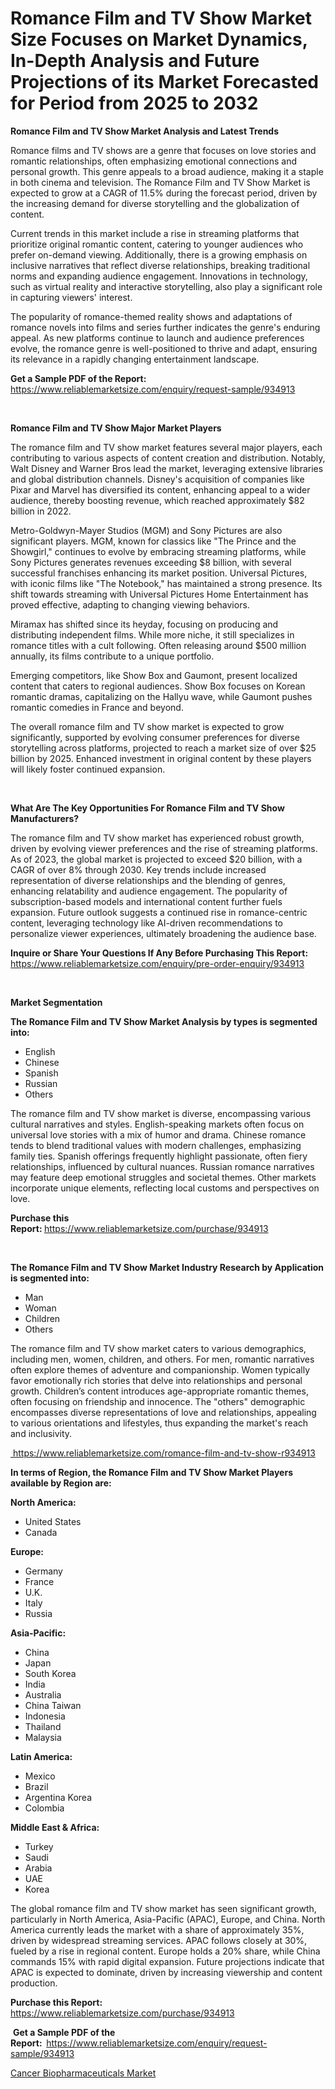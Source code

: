 <p><h1>Romance Film and TV Show Market Size Focuses on Market Dynamics, In-Depth Analysis and Future Projections of its Market Forecasted for Period from 2025 to 2032</h1></p><p><strong>Romance Film and TV Show Market Analysis and Latest Trends</strong></p>
<p><p>Romance films and TV shows are a genre that focuses on love stories and romantic relationships, often emphasizing emotional connections and personal growth. This genre appeals to a broad audience, making it a staple in both cinema and television. The Romance Film and TV Show Market is expected to grow at a CAGR of 11.5% during the forecast period, driven by the increasing demand for diverse storytelling and the globalization of content.</p><p>Current trends in this market include a rise in streaming platforms that prioritize original romantic content, catering to younger audiences who prefer on-demand viewing. Additionally, there is a growing emphasis on inclusive narratives that reflect diverse relationships, breaking traditional norms and expanding audience engagement. Innovations in technology, such as virtual reality and interactive storytelling, also play a significant role in capturing viewers' interest.</p><p>The popularity of romance-themed reality shows and adaptations of romance novels into films and series further indicates the genre's enduring appeal. As new platforms continue to launch and audience preferences evolve, the romance genre is well-positioned to thrive and adapt, ensuring its relevance in a rapidly changing entertainment landscape.</p></p>
<p><strong>Get a Sample PDF of the Report:&nbsp;</strong> <a href="https://www.reliablemarketsize.com/enquiry/request-sample/934913?utm_campaign=2478&utm_medium=2&utm_source=Github&utm_content=ia&utm_term=07032025&utm_id=romance-film-and-tv-show">https://www.reliablemarketsize.com/enquiry/request-sample/934913</a></p>
<p>&nbsp;</p>
<p><strong>Romance Film and TV Show Major Market Players</strong></p>
<p><p>The romance film and TV show market features several major players, each contributing to various aspects of content creation and distribution. Notably, Walt Disney and Warner Bros lead the market, leveraging extensive libraries and global distribution channels. Disney's acquisition of companies like Pixar and Marvel has diversified its content, enhancing appeal to a wider audience, thereby boosting revenue, which reached approximately $82 billion in 2022.</p><p>Metro-Goldwyn-Mayer Studios (MGM) and Sony Pictures are also significant players. MGM, known for classics like "The Prince and the Showgirl," continues to evolve by embracing streaming platforms, while Sony Pictures generates revenues exceeding $8 billion, with several successful franchises enhancing its market position. Universal Pictures, with iconic films like "The Notebook," has maintained a strong presence. Its shift towards streaming with Universal Pictures Home Entertainment has proved effective, adapting to changing viewing behaviors.</p><p>Miramax has shifted since its heyday, focusing on producing and distributing independent films. While more niche, it still specializes in romance titles with a cult following. Often releasing around $500 million annually, its films contribute to a unique portfolio.</p><p>Emerging competitors, like Show Box and Gaumont, present localized content that caters to regional audiences. Show Box focuses on Korean romantic dramas, capitalizing on the Hallyu wave, while Gaumont pushes romantic comedies in France and beyond. </p><p>The overall romance film and TV show market is expected to grow significantly, supported by evolving consumer preferences for diverse storytelling across platforms, projected to reach a market size of over $25 billion by 2025. Enhanced investment in original content by these players will likely foster continued expansion.</p></p>
<p>&nbsp;</p>
<p><strong>What Are The Key Opportunities For Romance Film and TV Show Manufacturers?</strong></p>
<p><p>The romance film and TV show market has experienced robust growth, driven by evolving viewer preferences and the rise of streaming platforms. As of 2023, the global market is projected to exceed $20 billion, with a CAGR of over 8% through 2030. Key trends include increased representation of diverse relationships and the blending of genres, enhancing relatability and audience engagement. The popularity of subscription-based models and international content further fuels expansion. Future outlook suggests a continued rise in romance-centric content, leveraging technology like AI-driven recommendations to personalize viewer experiences, ultimately broadening the audience base.</p></p>
<p><strong>Inquire or Share Your Questions If Any Before Purchasing This Report:</strong> <a href="https://www.reliablemarketsize.com/enquiry/pre-order-enquiry/934913?utm_campaign=2478&utm_medium=2&utm_source=Github&utm_content=ia&utm_term=07032025&utm_id=romance-film-and-tv-show">https://www.reliablemarketsize.com/enquiry/pre-order-enquiry/934913</a></p>
<p>&nbsp;</p>
<p><strong>Market Segmentation</strong></p>
<p><strong>The Romance Film and TV Show Market Analysis by types is segmented into:</strong></p>
<p><ul><li>English</li><li>Chinese</li><li>Spanish</li><li>Russian</li><li>Others</li></ul></p>
<p><p>The romance film and TV show market is diverse, encompassing various cultural narratives and styles. English-speaking markets often focus on universal love stories with a mix of humor and drama. Chinese romance tends to blend traditional values with modern challenges, emphasizing family ties. Spanish offerings frequently highlight passionate, often fiery relationships, influenced by cultural nuances. Russian romance narratives may feature deep emotional struggles and societal themes. Other markets incorporate unique elements, reflecting local customs and perspectives on love.</p></p>
<p><strong>Purchase this Report:&nbsp;</strong><a href="https://www.reliablemarketsize.com/purchase/934913?utm_campaign=2478&utm_medium=2&utm_source=Github&utm_content=ia&utm_term=07032025&utm_id=romance-film-and-tv-show">https://www.reliablemarketsize.com/purchase/934913</a></p>
<p>&nbsp;</p>
<p><strong>The Romance Film and TV Show Market Industry Research by Application is segmented into:</strong></p>
<p><ul><li>Man</li><li>Woman</li><li>Children</li><li>Others</li></ul></p>
<p><p>The romance film and TV show market caters to various demographics, including men, women, children, and others. For men, romantic narratives often explore themes of adventure and companionship. Women typically favor emotionally rich stories that delve into relationships and personal growth. Children’s content introduces age-appropriate romantic themes, often focusing on friendship and innocence. The "others" demographic encompasses diverse representations of love and relationships, appealing to various orientations and lifestyles, thus expanding the market's reach and inclusivity.</p></p>
<p><a href="https://www.reliablemarketsize.com/romance-film-and-tv-show-r934913?utm_campaign=2478&utm_medium=2&utm_source=Github&utm_content=ia&utm_term=07032025&utm_id=romance-film-and-tv-show">&nbsp;https://www.reliablemarketsize.com/romance-film-and-tv-show-r934913</a></p>
<p><strong>In terms of Region, the Romance Film and TV Show Market Players available by Region are:</strong></p>
<p>
    <p> <strong> North America: </strong>
        <ul>
            <li>United States</li>
            <li>Canada</li>
        </ul>
        </p> 
    <p> <strong> Europe: </strong>
        <ul>
            <li>Germany</li>
            <li>France</li>
            <li>U.K.</li>
            <li>Italy</li>
            <li>Russia</li>
        </ul>
        </p> 
    <p> <strong> Asia-Pacific: </strong>
        <ul>
            <li>China</li>
            <li>Japan</li>
            <li>South Korea</li>
            <li>India</li>
            <li>Australia</li>
            <li>China Taiwan</li>
            <li>Indonesia</li>
            <li>Thailand</li>
            <li>Malaysia</li>
        </ul>
        </p> 
    <p> <strong> Latin America: </strong>
        <ul>
            <li>Mexico</li>
            <li>Brazil</li>
            <li>Argentina Korea</li>
            <li>Colombia</li>
        </ul>
        </p> 
    <p> <strong> Middle East & Africa: </strong>
        <ul>
            <li>Turkey</li>
            <li>Saudi</li>
            <li>Arabia</li>
            <li>UAE</li>
            <li>Korea</li>
        </ul>
    </p>
    </p>
<p><p>The global romance film and TV show market has seen significant growth, particularly in North America, Asia-Pacific (APAC), Europe, and China. North America currently leads the market with a share of approximately 35%, driven by widespread streaming services. APAC follows closely at 30%, fueled by a rise in regional content. Europe holds a 20% share, while China commands 15% with rapid digital expansion. Future projections indicate that APAC is expected to dominate, driven by increasing viewership and content production.</p></p>
<p><strong>Purchase this Report: </strong><a href="https://www.reliablemarketsize.com/purchase/934913?utm_campaign=2478&utm_medium=2&utm_source=Github&utm_content=ia&utm_term=07032025&utm_id=romance-film-and-tv-show">https://www.reliablemarketsize.com/purchase/934913</a></p>
<p>&nbsp;<strong>Get a Sample PDF of the Report:&nbsp;&nbsp;</strong><a href="https://www.reliablemarketsize.com/enquiry/request-sample/934913?utm_campaign=2478&utm_medium=2&utm_source=Github&utm_content=ia&utm_term=07032025&utm_id=romance-film-and-tv-show">https://www.reliablemarketsize.com/enquiry/request-sample/934913</a></p>
<p><strong></strong></p>
<p><p><a href="https://github.com/AlisaRowe24/Market-Research-Report-List-1/blob/main/cancer-biopharmaceuticals-market.md?utm_campaign=2478&utm_medium=2&utm_source=Github&utm_content=ia&utm_term=07032025&utm_id=romance-film-and-tv-show">Cancer Biopharmaceuticals Market</a></p></p>
